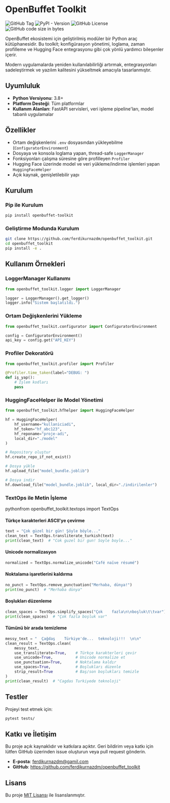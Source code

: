 # OpenBuffet Toolkit

![GitHub Tag](https://img.shields.io/github/v/tag/ferdikurnazdm/openbuffet_toolkit)
![PyPI - Version](https://img.shields.io/pypi/v/openbuffet-toolkit)
![GitHub License](https://img.shields.io/github/license/ferdikurnazdm/openbuffet_toolkit)
![GitHub code size in bytes](https://img.shields.io/github/languages/code-size/ferdikurnazdm/openbuffet_toolkit)



OpenBuffet ekosistemi için geliştirilmiş modüler bir Python araç kütüphanesidir. Bu toolkit; konfigürasyon yönetimi, loglama, zaman profilleme ve Hugging Face entegrasyonu gibi çok yönlü yardımcı bileşenler içerir. 

Modern uygulamalarda yeniden kullanılabilirliği artırmak, entegrasyonları sadeleştirmek ve yazılım kalitesini yükseltmek amacıyla tasarlanmıştır.

## Uyumluluk

- **Python Versiyonu**: 3.8+
- **Platform Desteği**: Tüm platformlar
- **Kullanım Alanları**: FastAPI servisleri, veri işleme pipeline'ları, model tabanlı uygulamalar

## Özellikler

-  Ortam değişkenlerini `.env` dosyasından yükleyebilme (`ConfiguratorEnvironment`)
-  Dosyaya ve konsola loglama yapan, thread-safe `LoggerManager`
-  Fonksiyonları çalışma süresine göre profilleyen `Profiler`
-  Hugging Face üzerinde model ve veri yükleme/indirme işlemleri yapan `HuggingFaceHelper`
-  Açık kaynak, genişletilebilir yapı

## Kurulum

### Pip ile Kurulum

```bash
pip install openbuffet-toolkit
```

### Geliştirme Modunda Kurulum

```bash
git clone https://github.com/ferdikurnazdm/openbuffet_toolkit.git
cd openbuffet_toolkit
pip install -e .
```

## Kullanım Örnekleri

### LoggerManager Kullanımı

```python
from openbuffet_toolkit.logger import LoggerManager

logger = LoggerManager().get_logger()
logger.info("Sistem başlatıldı.")
```

### Ortam Değişkenlerini Yükleme

```python
from openbuffet_toolkit.configurator import ConfiguratorEnvironment

config = ConfiguratorEnvironment()
api_key = config.get("API_KEY")
```

### Profiler Dekoratörü

```python
from openbuffet_toolkit.profiler import Profiler

@Profiler.time_taken(label="DEBUG: ")
def iş_yap():
    # İşlem kodları
    pass
```

### HuggingFaceHelper ile Model Yönetimi

```python
from openbuffet_toolkit.hfhelper import HuggingFaceHelper

hf = HuggingFaceHelper(
    hf_username="kullaniciadi",
    hf_token="hf_abc123",
    hf_reponame="proje-adi",
    local_dir="./model"
)

# Repository oluştur
hf.create_repo_if_not_exist()

# Dosya yükle
hf.upload_file("model_bundle.joblib")

# Dosya indir
hf.download_file("model_bundle.joblib", local_dir="./indirilenler")
```
### TextOps ile Metin İşleme
pythonfrom openbuffet_toolkit.textops import TextOps

#### Türkçe karakterleri ASCII'ye çevirme
```python
text = "Çok güzel bir gün! Şöyle böyle..."
clean_text = TextOps.transliterate_turkish(text)
print(clean_text)  # "Cok guzel bir gun! Soyle boyle..."
```
#### Unicode normalizasyon
```python
normalized = TextOps.normalize_unicode("Café naïve résumé")
```
#### Noktalama işaretlerini kaldırma
```python
no_punct = TextOps.remove_punctuation("Merhaba, dünya!")
print(no_punct)  # "Merhaba dünya"
```
#### Boşlukları düzenleme
```python
clean_spaces = TextOps.simplify_spaces("Çok    fazla\n\nboşluk\t\tvar")
print(clean_spaces)  # "Çok fazla boşluk var"
```
#### Tümünü bir arada temizleme
```python
messy_text = "  Çağdaş    Türkiye'de...  teknoloji!!!  \n\n"
clean_result = TextOps.clean(
    messy_text,
    use_transliterate=True,    # Türkçe karakterleri çevir
    use_unicode=True,          # Unicode normalize et
    use_punctuation=True,      # Noktalama kaldır
    use_spaces=True,           # Boşlukları düzenle
    strip_result=True          # Baş/son boşlukları temizle
)
print(clean_result)  # "Cagdas Turkiyede teknoloji"
```
## Testler

Projeyi test etmek için:

```bash
pytest tests/
```

## Katkı ve İletişim

Bu proje açık kaynaklıdır ve katkılara açıktır. Geri bildirim veya katkı için lütfen GitHub üzerinden issue oluşturun veya pull request gönderin.

- **E-posta**: ferdikurnazdm@gamil.com
- **GitHub**: https://github.com/ferdikurnazdm/openbuffet_toolkit

## Lisans

Bu proje [MIT Lisansı](LICENSE) ile lisanslanmıştır.